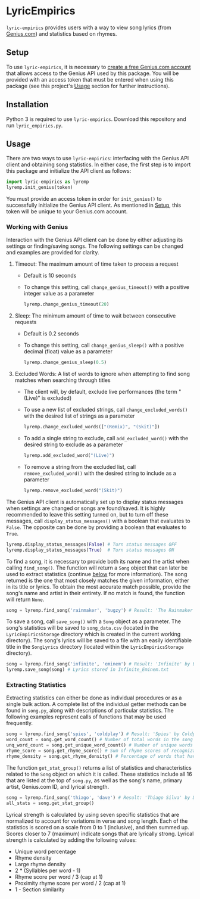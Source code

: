 # LyricEmpirics
`lyric-empirics` provides users with a way to view song lyrics (from [Genius.com](https://www.genius.com)) and statistics based on rhymes.

## Setup
To use `lyric-empirics`, it is necessary to [create a free Genius.com account](https://genius.com/signup) that allows access to the Genius API used by this package. You will be provided with an access token that must be entered when using this package (see this project's [Usage](#Usage) section for further instructions).

## Installation
Python 3 is required to use `lyric-empirics`. Download this repository and run `lyric_empirics.py`.

## Usage
There are two ways to use `lyric-empirics`: interfacing with the Genius API client and obtaining song statistics. In either case, the first step is to import this package and initialize the API client as follows:

```python
import lyric-empirics as lyremp
lyremp.init_genius(token)
```
You must provide an access token in order for `init_genius()` to successfully initialize the Genius API client. As mentioned in [Setup](#Setup), this token will be unique to your Genius.com account.

### Working with Genius
Interaction with the Genius API client can be done by either adjusting its settings or finding/saving songs. The following settings can be changed and examples are provided for clarity.

1. Timeout: The maximum amount of time taken to process a request
    - Default is 10 seconds
    - To change this setting, call `change_genius_timeout()` with a positive integer value as a parameter

        ```python
        lyremp.change_genius_timeout(20)
        ```

2. Sleep: The minimum amount of time to wait between consecutive requests
    - Default is 0.2 seconds
    - To change this setting, call `change_genius_sleep()` with a positive decimal (float) value as a parameter

        ```python
        lyremp.change_genius_sleep(0.5)
        ```

3. Excluded Words: A list of words to ignore when attempting to find song matches when searching through titles
    - The client will, by default, exclude live performances (the term "(Live)" is excluded)
    - To use a new list of excluded strings, call `change_excluded_words()` with the desired list of strings as a parameter

        ```python
        lyremp.change_excluded_words(["(Remix)", "(Skit)"])
        ```

    - To add a single string to exclude, call `add_excluded_word()` with the desired string to exclude as a parameter

        ```python
        lyremp.add_excluded_word("(Live)")
        ```
        
    - To remove a string from the excluded list, call `remove_excluded_word()` with the desired string to include as a parameter

        ```python
        lyremp.remove_excluded_word("(Skit)")
        ```
        
The Genius API client is automatically set up to display status messages when settings are changed or songs are found/saved. It is highly recommended to leave this setting turned on, but to turn off these messages, call `display_status_messages()` with a boolean that evaluates to `False`. The opposite can be done by providing a boolean that evaluates to `True`.

```python
lyremp.display_status_messages(False) # Turn status messages OFF
lyremp.display_status_messages(True)  # Turn status messages ON
```

To find a song, it is necessary to provide both its name and the artist when calling `find_song()`. The function will return a `Song` object that can later be used to extract statistics (continue [below](#Extracting-Statistics) for more information). The song returned is the one that most closely matches the given information, either in its title or lyrics. To obtain the most accurate match possible, provide the song's name and artist in their entirety. If no match is found, the function will return `None`.

```python
song = lyremp.find_song('rainmaker', 'bugzy') # Result: 'The Rainmaker' by Bugzy Malone
```

To save a song, call `save_song()` with a `Song` object as a parameter. The song's statistics will be saved to `song_data.csv` (located in the `LyricEmpiricsStorage` directory which is created in the current working directory). The song's lyrics will be saved to a file with an easily identifiable title in the `SongLyrics` directory (located within the `LyricEmpiricsStorage` directory). 

```python
song = lyremp.find_song('infinite', 'eminem') # Result: 'Infinite' by Eminem
lyremp.save_song(song) # Lyrics stored in Infinite_Eminem.txt
```

### Extracting Statistics
Extracting statistics can either be done as individual procedures or as a single bulk action. A complete list of the individual getter methods can be found in `song.py`, along with descriptions of particular statistics. The following examples represent calls of functions that may be used frequently.

```python
song = lyremp.find_song('spies', 'coldplay') # Result: 'Spies' by Coldplay
word_count = song.get_word_count() # Number of total words in the song
unq_word_count = song.get_unique_word_count() # Number of unique words in the song
rhyme_score = song.get_rhyme_score() # Sum of rhyme scores of recognizable words
rhyme_density = song.get_rhyme_density() # Percentage of words that have rhyme score >= 1
```

The function `get_stat_group()` returns a list of statistics and characteristics related to the `Song` object on which it is called. These statistics include all 16 that are listed at the top of `song.py`, as well as the song's name, primary artist, Genius.com ID, and lyrical strength.

```python
song = lyremp.find_song('thiago', 'dave') # Result: 'Thiago Silva' by Dave
all_stats = song.get_stat_group()
```

Lyrical strength is calculated by using seven specific statistics that are normalized to account for variations in verse and song length. Each of the statistics is scored on a scale from 0 to 1 (inclusive), and then summed up. Scores closer to 7 (maximum) indicate songs that are lyrically strong. Lyrical strength is calculated by adding the following values:
- Unique word percentage
- Rhyme density
- Large rhyme density
- 2 * (Syllables per word - 1)
- Rhyme score per word / 3 (cap at 1)
- Proximity rhyme score per word / 2 (cap at 1)
- 1 - Section similarity
